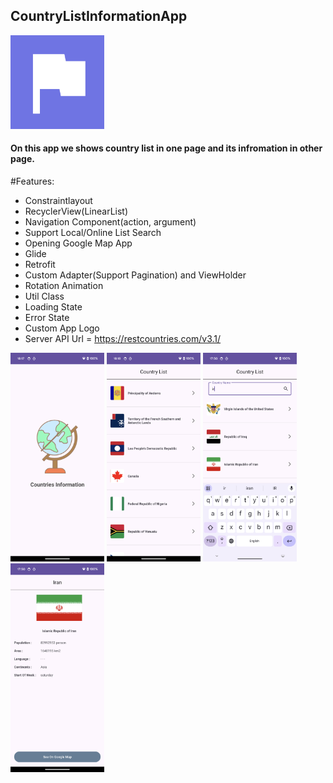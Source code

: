 <h2>CountryListInformationApp</h2>

<img src="https://github.com/Samadihadis/CountryInformationApplication/blob/master/app/src/main/ic_launcher-playstore.png" width="150">

<h4>On this app we shows country list in one page and its infromation in other page.</h4>

#Features:
- Constraintlayout
- RecyclerView(LinearList)
- Navigation Component(action, argument)
- Support Local/Online List Search
- Opening Google Map App
- Glide
- Retrofit
- Custom Adapter(Support Pagination) and ViewHolder
- Rotation Animation
- Util Class
- Loading State
- Error State
- Custom App Logo
- Server API Url = https://restcountries.com/v3.1/

<div>
  <img src="https://github.com/Samadihadis/CountryInformationApplication/blob/master/screenshot/Version2_Page1_Intro.png" width="150">
  <img src="https://github.com/Samadihadis/CountryInformationApplication/blob/master/screenshot/Version2_Page2_List.png" width="150">
  <img src="https://github.com/Samadihadis/CountryInformationApplication/blob/master/screenshot/Version2_Page2_2_List.png" width="150">
  <img src="https://github.com/Samadihadis/CountryInformationApplication/blob/master/screenshot/Version2_Page3_Detail.png" width="150">
</div>
